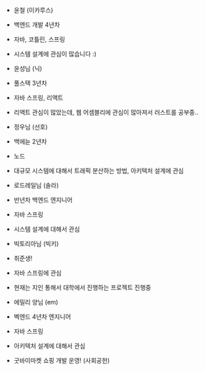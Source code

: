 * 윤철 (이카루스)
* 백엔드 개발 4년차
* 자바, 코틀린, 스프링
* 시스템 설계에 관심이 많습니다 :)

* 윤성님 (닉)
* 풀스택 3년차
* 자바 스프링, 리액트
* 리액트 관심이 많았는데, 웹 어셈블리에 관심이 많아져서 러스트를 공부중..

* 정우님 (선호)
* 백에늗 2년차
* 노드
* 대규모 시스템에 대해서 트래픽 분산하는 방법, 아키텍처 설계에 관심

* 로드레일님 (솔라)
* 반년차 백엔드 엔지니어
* 자바 스프링
* 시스템 설계에 대해서 관심

* 빅토리아님 (빅키)
* 취준생!
* 자바 스프링에 관심
* 현재는 지인 통해서 대학에서 진행하는 프로젝트 진행중

* 에밀리 양님 (em)
* 벡엔드 4년차 엔지니어
* 자바 스프링
* 아키텍처 설계에 대해서 관심
* 굿바이마켓 쇼핑 개발 운영! (사회공헌)
